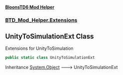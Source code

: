 #### [BloonsTD6 Mod Helper](README.md 'README')
### [BTD_Mod_Helper.Extensions](README.md#BTD_Mod_Helper.Extensions 'BTD_Mod_Helper.Extensions')

## UnityToSimulationExt Class

Extensions for UnityToSimulation

```csharp
public static class UnityToSimulationExt
```

Inheritance [System.Object](https://docs.microsoft.com/en-us/dotnet/api/System.Object 'System.Object') &#129106; UnityToSimulationExt